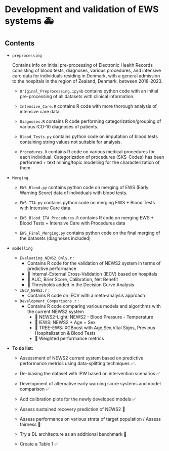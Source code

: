# Development and validation of EWS systems 🚑

## Contents

- `preprocessing`

    Contains info on initial pre-processing of Electronic Health Records consisting of blood tests, diagnoses, various procedures, and intensive care data for individuals residing in Denmark, with a general admission to the hospitals in the region of Zealand, Denmark, between 2018-2023.

  - `Original_Preprocessing.ipynb` contains python code with an initial pre-processing of all datasets with clinical information.

  - `Intensive_Care.R` contains R code with more thorough analysis of intensive care data.

  - `Diagnoses.R` contains R code performing categorization/grouping of various ICD-10 diagnoses of patients.

  - `Blood_Tests.py` contains python code on imputation of blood tests containing string values not suitable for analysis.

  - `Procedures.R` contains R code on various medical procedures for each individual. Categorization of procedures (SKS-Codes) has been performed + text mining/topic modelling for the characterization of them.

- `Merging`

  - `EWS_Blood.py` contains python code on merging of EWS (Early Warning Score) data of individuals with blood tests.

  - `EWS_ITA.py` contains python code on merging EWS + Blood Tests with Intensive Care data

  - `EWS_Blood_ITA_Procedures.R` contains R code on merging EWS + Blood Tests + Intensive Care with Procedures data

  - `EWS_Final_Merging.py` contains python code on the final merging of the datasets (diagnoses included)

- `modelling`

  - `Evaluating_NEWS2_Only.r` :
    - Contains R code for the validation of NEWS2 system in terms of predictive performance
    - 🔗 Internal-External Cross-Validation (IECV) based on hospitals
    - 🔗 AUC, Brier Score, Calibration, Net Benefit
    - 🔗 Thresholds added in the Decision Curve Analysis
  - `IECV_NEWS2.r` :
    - Contains R code on IECV with a meta-analysis approach
  - `Development_Comparisons.r` :
    - Contains R code comparing various models and algorithms with the current NEWS2 system
      - 🔗 NEWS2-Light: NEWS2 - Blood Pressure - Temperature
      - 🔗 IEWS: NEWS2 + Age + Sex
      - 🔗 TREE-EWS: XGBoost with Age,Sex,Vital Signs, Previous Hospitalization & Blood Tests
      - 🔗 Weighted performance metrics

- **To do list:**

  - Assessment of NEWS2 current system based on predictive performance metrics using data-splitting techniques ✅.

  - De-biasing the dataset with IPW based on intervention scenarios ✅

  - Development of alternative early warning score systems and model comparison ✅

  - Add calibration plots for the newly developed models ✅

  - Assess sustained recovery prediction of NEWS2  🔨

  - Assess performance on various strata of target population / Assess fairness 🔨

  - Try a DL architecture as an additional benchmark 🔨

  - Create a Table 1 ✅
